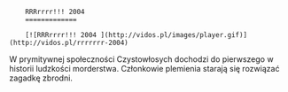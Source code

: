 
        RRRrrrr!!! 2004 
        =============
        
        [![RRRrrrr!!! 2004 ](http://vidos.pl/images/player.gif)](http://vidos.pl/rrrrrrr-2004)
        
        
 W prymitywnej społeczności Czystowłosych dochodzi do pierwszego w historii ludzkości morderstwa. Członkowie plemienia starają się rozwiązać zagadkę zbrodni. 
    